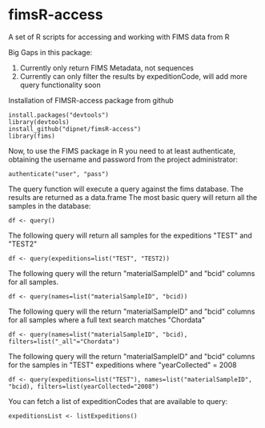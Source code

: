 # fimsR-access
A set of R scripts for accessing and working with FIMS data from R

Big Gaps in this package:
1) Currently only return FIMS Metadata, not sequences 
2) Currently can only filter the results by expeditionCode, will add more query functionality soon

Installation of FIMSR-access package from github
```
install.packages("devtools")
library(devtools)
install_github("dipnet/fimsR-access")
library(fims)
```

Now, to use the FIMS package in R you need to at least authenticate, obtaining the username and password from the project administrator:
```
authenticate("user", "pass")
```

The query function will execute a query against the fims database. The results are returned as a data.frame
The most basic query will return all the samples in the database:
```
df <- query()
```

The following query will return all samples for the expeditions "TEST" and "TEST2"
```
df <- query(expeditions=list("TEST", "TEST2))
```

The following query will the return "materialSampleID" and "bcid" columns for all samples.
```
df <- query(names=list("materialSampleID", "bcid))
```

The following query will the return "materialSampleID" and "bcid" columns for all samples where a full text search matches "Chordata"
```
df <- query(names=list("materialSampleID", "bcid), filters=list("_all"="Chordata")
```

The following query will the return "materialSampleID" and "bcid" columns for the samples in "TEST" expeditions where "yearCollected" = 2008
```
df <- query(expeditions=list("TEST"), names=list("materialSampleID", "bcid), filters=list(yearCollected="2008")
```

You can fetch a list of expeditionCodes that are available to query:
```
expeditionsList <- listExpeditions()
```




 
